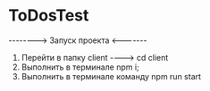 # ToDosTest

--------> Запуск проекта <-------
1. Перейти в папку client ----> cd client  
2. Выполнить в терминале npm i;
3. Выполнить в терминале команду npm run start 
